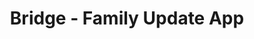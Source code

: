 ---
about: 'Long form presentation: https://www.beautiful.ai/player/-NVy55QbDGVjlq--O88b'
hackday: 24-cardiff
links:
  presentation: https://www.beautiful.ai/player/-NVy48Ru1Ys08VtyY0ZS
  website: https://nhshackathon23-bridge.stackblitz.io
summary: An app to allow family members to receive updates on their relative's inpatient
  care and location, cutting down phone calls to wards
team:
- Nick Rees
- Celina Pook
- Liam Bastian
- Gang Xux
- Vaishnavi Khullar
- Luke Zhu
- Patrick Hart
thumbnail: bridge.png
title: Bridge - Family Update App
---
